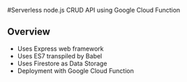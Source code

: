 #Serverless node.js CRUD API using Google Cloud Function

## Overview
- Uses Express web framework
- Uses ES7 transpiled by Babel
- Uses Firestore as Data Storage
- Deployment with Google Cloud Function